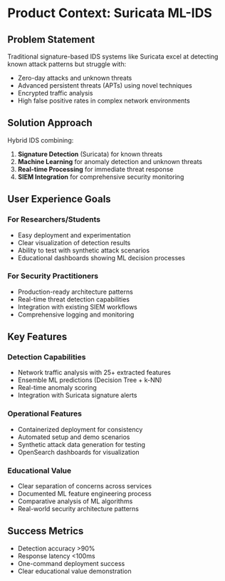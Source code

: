 # Product Context: Suricata ML-IDS

## Problem Statement
Traditional signature-based IDS systems like Suricata excel at detecting known attack patterns but struggle with:
- Zero-day attacks and unknown threats
- Advanced persistent threats (APTs) using novel techniques
- Encrypted traffic analysis
- High false positive rates in complex network environments

## Solution Approach
Hybrid IDS combining:
1. **Signature Detection** (Suricata) for known threats
2. **Machine Learning** for anomaly detection and unknown threats
3. **Real-time Processing** for immediate threat response
4. **SIEM Integration** for comprehensive security monitoring

## User Experience Goals

### For Researchers/Students
- Easy deployment and experimentation
- Clear visualization of detection results
- Ability to test with synthetic attack scenarios
- Educational dashboards showing ML decision processes

### For Security Practitioners
- Production-ready architecture patterns
- Real-time threat detection capabilities
- Integration with existing SIEM workflows
- Comprehensive logging and monitoring

## Key Features

### Detection Capabilities
- Network traffic analysis with 25+ extracted features
- Ensemble ML predictions (Decision Tree + k-NN)
- Real-time anomaly scoring
- Integration with Suricata signature alerts

### Operational Features
- Containerized deployment for consistency
- Automated setup and demo scenarios
- Synthetic attack data generation for testing
- OpenSearch dashboards for visualization

### Educational Value
- Clear separation of concerns across services
- Documented ML feature engineering process
- Comparative analysis of ML algorithms
- Real-world security architecture patterns

## Success Metrics
- Detection accuracy >90%
- Response latency <100ms
- One-command deployment success
- Clear educational value demonstration
